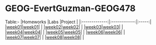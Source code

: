 # GEOG-EvertGuzman-GEOG478

Table:-
|Homeworks   |Labs     |Project |
|:-------------:|:------------:|:-----:|
|[week01](homework/week01)|[week01](lab/week01)| |
|[week02](homework/week01)|[week02](lab/week02)| |
|[week03](homework/week03)|[week03](lab/week03)| |
|[week04](homework/week04)|[week04](lab/week04)| |
|[week05](homework/week05)|[week05](lab/week05)| |
|[week06](homework/week06)|[week06](lab/week06)| |
|[week07](homework/week07)|[week07](lab/week07)| |
|[week08](homework/week08)|[week08](lab/week08)| |

	

